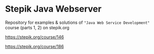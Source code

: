 # Stepik Java Webserver
Repository for examples & solutions of `"Java Web Service Development"` course (parts 1, 2) on stepik.org

https://stepik.org/course/146

https://stepik.org/course/186
